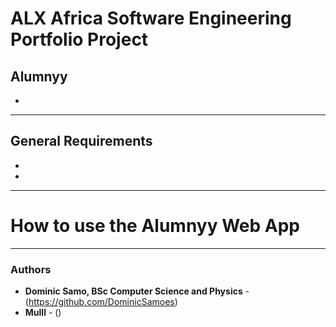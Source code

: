 # ALX Africa Software Engineering Portfolio Project

## Alumnyy

* 

---

## General Requirements
* 
* 

---

# How to use the Alumnyy Web App




---

### Authors
* **Dominic Samo, BSc Computer Science and Physics** - (https://github.com/DominicSamoes)
* **Mulll** - () 
